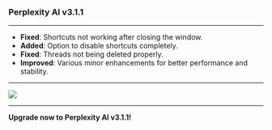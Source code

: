 ### **Perplexity AI v3.1.1**

---

- **Fixed**: Shortcuts not working after closing the window.
- **Added**: Option to disable shortcuts completely.
- **Fixed**: Threads not being deleted properly.
- **Improved**: Various minor enhancements for better performance and stability.

---

<img src='https://raw.githubusercontent.com/inulute/perplexity-ai-app/refs/tags/v3.1.0/assets/screenshots/perplexity_app.png'>

---

**Upgrade now to Perplexity AI v3.1.1!**